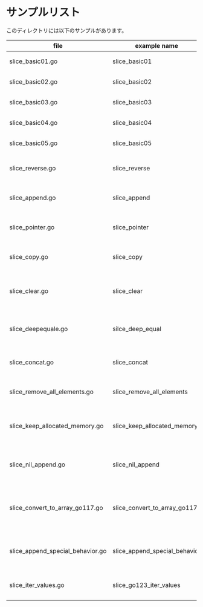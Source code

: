 # サンプルリスト

このディレクトリには以下のサンプルがあります。

| file                             | example name                  | note                                                                       |
| -------------------------------- | ----------------------------- | -------------------------------------------------------------------------- |
| slice_basic01.go                 | slice_basic01                 | スライスについてのサンプル                                                 |
| slice_basic02.go                 | slice_basic02                 | スライスについてのサンプル                                                 |
| slice_basic03.go                 | slice_basic03                 | スライスについてのサンプル                                                 |
| slice_basic04.go                 | slice_basic04                 | スライスについてのサンプル                                                 |
| slice_basic05.go                 | slice_basic05                 | スライスについてのサンプル                                                 |
| slice_reverse.go                 | slice_reverse                 | スライスのリバース処理についてのサンプルです。                             |
| slice_append.go                  | slice_append                  | スライスの append 利用時についてのサンプルです.                            |
| slice_pointer.go                 | slice_pointer                 | スライスの ポインタ 利用時についてのサンプルです.                          |
| slice_copy.go                    | slice_copy                    | スライスの コピー についてのサンプルです.                                  |
| slice_clear.go                   | slice_clear                   | スライスのクリア、及び、nilスライスと空のスライスについてのサンプルです.   |
| slice_deepequale.go              | silce_deep_equal              | スライスに対して reflect.DeepEqual() した場合のサンプルです.               |
| slice_concat.go                  | slice_concat                  | ２つのスライスの結合に関するサンプルです.                                  |
| slice_remove_all_elements.go     | slice_remove_all_elements     | スライスの全要素を削除するサンプルです.                                    |
| slice_keep_allocated_memory.go   | slice_keep_allocated_memory   | スライスのメモリ状態をキープしたままで len を 0 にするサンプルです.        |
| slice_nil_append.go              | slice_nil_append              | Nilなスライスに対して append した場合の挙動についてのサンプル              |
| slice_convert_to_array_go117.go  | slice_convert_to_array_go117  | Go 1.17 以降で有効な スライス から 配列 への変換方法についてのサンプルです |
| slice_append_special_behavior.go | slice_append_special_behavior | append() を利用する際の特別な挙動に付いてのサンプルです                    |
| slice_iter_values.go             | slice_go123_iter_values       | Go 1.23で追加された slices.Values() のサンプルです                         |
